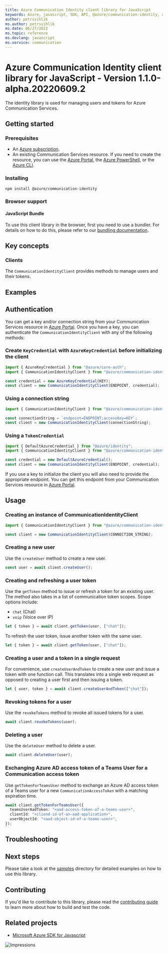 ```yaml
---
title: Azure Communication Identity client library for JavaScript
keywords: Azure, javascript, SDK, API, @azure/communication-identity, communication
author: petrsvihlik
ms.author: petrsvihlik
ms.date: 06/27/2022
ms.topic: reference
ms.devlang: javascript
ms.service: communication
---
```

# Azure Communication Identity client library for JavaScript - Version 1.1.0-alpha.20220609.2 


The identity library is used for managing users and tokens for Azure Communication Services.

## Getting started

### Prerequisites

- An [Azure subscription][azure_sub].
- An existing Communication Services resource. If you need to create the resource, you can use the [Azure Portal][azure_portal], the [Azure PowerShell][azure_powershell], or the [Azure CLI][azure_cli].

### Installing

```bash
npm install @azure/communication-identity
```

### Browser support

#### JavaScript Bundle

To use this client library in the browser, first you need to use a bundler. For details on how to do this, please refer to our [bundling documentation](https://aka.ms/AzureSDKBundling).

## Key concepts

### Clients

The `CommunicationIdentityClient` provides methods to manage users and their tokens.

## Examples

## Authentication

You can get a key and/or connection string from your Communication Services resource in [Azure Portal][azure_portal]. Once you have a key, you can authenticate the `CommunicationIdentityClient` with any of the following methods:

### Create `KeyCredential` with `AzureKeyCredential` before initializing the client

```typescript
import { AzureKeyCredential } from "@azure/core-auth";
import { CommunicationIdentityClient } from "@azure/communication-identity";

const credential = new AzureKeyCredential(KEY);
const client = new CommunicationIdentityClient(ENDPOINT, credential);
```

### Using a connection string

```typescript
import { CommunicationIdentityClient } from "@azure/communication-identity";

const connectionString = `endpoint=ENDPOINT;accessKey=KEY`;
const client = new CommunicationIdentityClient(connectionString);
```

### Using a `TokenCredential`

```typescript
import { DefaultAzureCredential } from "@azure/identity";
import { CommunicationIdentityClient } from "@azure/communication-identity";

const credential = new DefaultAzureCredential();
const client = new CommunicationIdentityClient(ENDPOINT, credential);
```

If you use a key to initialize the client you will also need to provide the appropriate endpoint. You can get this endpoint from your Communication Services resource in [Azure Portal][azure_portal].

## Usage

### Creating an instance of CommunicationIdentityClient

```typescript
import { CommunicationIdentityClient } from "@azure/communication-identity";

const client = new CommunicationIdentityClient(CONNECTION_STRING);
```

### Creating a new user

Use the `createUser` method to create a new user.

```typescript
const user = await client.createUser();
```

### Creating and refreshing a user token

Use the `getToken` method to issue or refresh a token for an existing user. The method also takes in a list of communication token scopes. Scope options include:

- `chat` (Chat)
- `voip` (Voice over IP)

```typescript
let { token } = await client.getToken(user, ["chat"]);
```

To refresh the user token, issue another token with the same user.

```typescript
let { token } = await client.getToken(user, ["chat"]);
```

### Creating a user and a token in a single request

For convenience, use `createUserAndToken` to create a new user and issue a token with one function call. This translates into a single web request as opposed to creating a user first and then issuing a token.

```typescript
let { user, token } = await client.createUserAndToken(["chat"]);
```

### Revoking tokens for a user

Use the `revokeTokens` method to revoke all issued tokens for a user.

```typescript
await client.revokeTokens(user);
```

### Deleting a user

Use the `deleteUser` method to delete a user.

```typescript
await client.deleteUser(user);
```

### Exchanging Azure AD access token of a Teams User for a Communication access token

Use `getTokenForTeamsUser` method to exchange an Azure AD access token of a Teams user for a new `CommunicationAccessToken` with a matching expiration time.

```typescript
await client.getTokenForTeamsUser({
  teamsUserAadToken: "<aad-access-token-of-a-teams-user>",
  clientId: "<cliend-id-of-an-aad-application>",
  userObjectId: "<aad-object-id-of-a-teams-user>",
});
```

## Troubleshooting

## Next steps

Please take a look at the
[samples](https://github.com/Azure/azure-sdk-for-js/blob/main/sdk/communication/communication-identity/samples)
directory for detailed examples on how to use this library.

## Contributing

If you'd like to contribute to this library, please read the [contributing guide](https://github.com/Azure/azure-sdk-for-js/blob/main/CONTRIBUTING.md) to learn more about how to build and test the code.

## Related projects

- [Microsoft Azure SDK for Javascript](https://github.com/Azure/azure-sdk-for-js)

[azure_cli]: /cli/azure
[azure_sub]: https://azure.microsoft.com/free/
[azure_portal]: https://portal.azure.com
[azure_powershell]: /powershell/module/az.communication/new-azcommunicationservice

![Impressions](https://azure-sdk-impressions.azurewebsites.net/api/impressions/azure-sdk-for-js%2Fsdk%2Fcommunication%2Fcommunication-identity%2FREADME.png)

